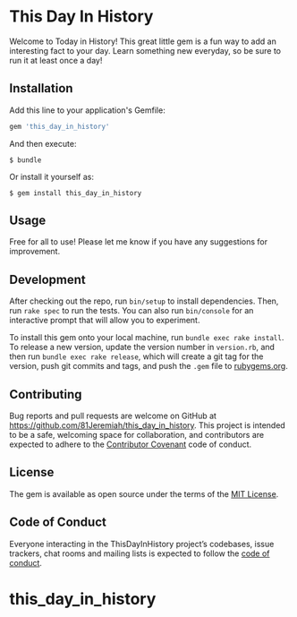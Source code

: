 # This Day In History

Welcome to Today in History! This great little gem is a fun way to add an interesting fact to your day. Learn something new everyday, so be sure to run it at least once a day!


## Installation

Add this line to your application's Gemfile:

```ruby
gem 'this_day_in_history'
```

And then execute:

    $ bundle

Or install it yourself as:

    $ gem install this_day_in_history

## Usage

Free for all to use! Please let me know if you have any suggestions for improvement.

## Development

After checking out the repo, run `bin/setup` to install dependencies. Then, run `rake spec` to run the tests. You can also run `bin/console` for an interactive prompt that will allow you to experiment.

To install this gem onto your local machine, run `bundle exec rake install`. To release a new version, update the version number in `version.rb`, and then run `bundle exec rake release`, which will create a git tag for the version, push git commits and tags, and push the `.gem` file to [rubygems.org](https://rubygems.org).

## Contributing

Bug reports and pull requests are welcome on GitHub at https://github.com/81Jeremiah/this_day_in_history. This project is intended to be a safe, welcoming space for collaboration, and contributors are expected to adhere to the [Contributor Covenant](http://contributor-covenant.org) code of conduct.

## License

The gem is available as open source under the terms of the [MIT License](https://opensource.org/licenses/MIT).

## Code of Conduct

Everyone interacting in the ThisDayInHistory project’s codebases, issue trackers, chat rooms and mailing lists is expected to follow the [code of conduct](https://github.com/[USERNAME]/this_day_in_history/blob/master/CODE_OF_CONDUCT.md).
# this_day_in_history
